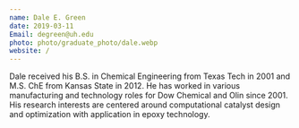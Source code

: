```yaml
---
name: Dale E. Green
date: 2019-03-11
Email: degreen@uh.edu
photo: photo/graduate_photo/dale.webp
website: /
---
```


Dale received his B.S. in Chemical Engineering from Texas Tech in 2001 and M.S. ChE from Kansas State in 2012. He has worked in various manufacturing and technology roles for Dow Chemical and Olin since 2001. His research interests are centered around computational catalyst design and optimization with application in epoxy technology.

